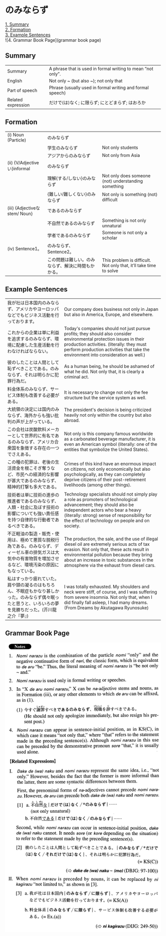 # のみならず

[1. Summary](#summary)<br>
[2. Formation](#formation)<br>
[3. Example Sentences](#example-sentences)<br>
![4. Grammar Book Page](grammar book page)<br>


## Summary

<table><tr>   <td>Summary</td>   <td>A phrase that is used in formal writing to mean “not only”.</td></tr><tr>   <td>English</td>   <td>Not only ~ (but also ~); not only that</td></tr><tr>   <td>Part of speech</td>   <td>Phrase (usually used in formal writing and formal speech)</td></tr><tr>   <td>Related expression</td>   <td>だけで(は)なく; に限らず; にとどまらず; はおろか</td></tr></table>

## Formation

<table class="table"><tbody><tr class="tr head"><td class="td"><span class="numbers">(i)</span> <span class="bold">Noun (Particle)</span> </td><td class="td"><span class="concept">のみならず</span></td><td class="td"></td></tr><tr class="tr"><td class="td"></td><td class="td"><span>学生</span><span class="concept">のみならず</span></td><td class="td"><span>Not only students</span></td></tr><tr class="tr"><td class="td"></td><td class="td"><span>アジアから</span><span class="concept">のみならず</span></td><td class="td"><span>Not only from Asia</span></td></tr><tr class="tr head"><td class="td"><span class="numbers">(ii)</span> <span class="bold">{V/Adjectiveい}informal</span></td><td class="td"><span class="concept">のみならず</span></td><td class="td"></td></tr><tr class="tr"><td class="td"></td><td class="td"><span>理解{する/しない}</span><span class="concept">のみならず</span></td><td class="td"><span>Not only does someone (not) understanding something</span></td></tr><tr class="tr"><td class="td"></td><td class="td"><span>{難しい/難しくない}</span><span class="concept">のみならず</span></td><td class="td"><span>Not only is something (not) difficult</span></td></tr><tr class="tr head"><td class="td"><span class="numbers">(iii)</span> <span class="bold">{Adjectiveなstem/ Noun}</span></td><td class="td"><span>である</span><span class="concept">のみならず</span></td><td class="td"></td></tr><tr class="tr"><td class="td"></td><td class="td"><span>不自然である</span><span class="concept">のみならず</span></td><td class="td"><span>Something is not only unnatural</span></td></tr><tr class="tr"><td class="td"></td><td class="td"><span>学者である</span><span class="concept">のみならず</span></td><td class="td"><span>Someone is not only a scholar</span></td></tr><tr class="tr head"><td class="td"><span class="numbers">(iv)</span> <span class="bold">Sentence1。</span></td><td class="td"><span class="concept">のみならず</span><span>、Sentence2。</span></td><td class="td"></td></tr><tr class="tr"><td class="td"></td><td class="td"><span>この問題は難しい。</span><span class="concept">のみならず</span><span>、解決に時間もかかる。</span></td><td class="td"><span>This problem is difficult. Not only that, it’ll take time to solve</span></td></tr></tbody></table>

## Example Sentences

<table><tr>   <td>我が社は日本国内のみならず、アメリカやヨーロッパなどでもビジネス活動を行っております。</td>   <td>Our company does business not only in Japan but also in America, Europe, and elsewhere.</td></tr><tr>   <td>これからの企業は単に利益を追求するのみならず、環境に配慮した生産活動を行わなければならない。</td>   <td>Today's companies should not just pursue profits; they should also consider environmental protection issues in their production activities. (literally: they must perform production activities that take the environment into consideration as well.)</td></tr><tr>   <td>彼のしたことは人間として恥ずべきことである。のみならず、それは明らかに犯罪行為だ。</td>   <td>As a human being, he should be ashamed of what he did. Not only that, it is clearly a criminal act.</td></tr><tr>   <td>料金体系のみならず、サービス体制も改善する必要がある。</td>   <td>It is necessary to change not only the fee structure but the service system as well.</td></tr><tr>   <td>大統領の決定には国内のみならず、海外からも強い批判の声が上がっている。</td>   <td>The president's decision is being criticized heavily not only within the country but also abroad.</td></tr><tr>   <td>この会社は炭酸飲料メーカーとして世界的に有名であるのみならず、アメリカ合衆国を象徴する存在の一つでさえある。</td>   <td>Not only is this company famous worldwide as a carbonated beverage manufacturer, it is even an American symbol (literally: one of the entities that symbolize the United States).</td></tr><tr>   <td>この種の犯罪は、老後の生活資金を根こそぎ奪うなど、市民への経済的な影響が甚大であるのみならず、精神的打撃も多大である。</td>   <td>Crimes of this kind have an enormous impact on citizens, not only economically but also psychologically, as they can completely deprive citizens of their post-retirement livelihoods (among other things).</td></tr><tr>   <td>技術者は単に技術の進歩の推進者であるのみならず、人類・社会に及ぼす技術の影響についても強い責任感を持つ自律的な行動者であるべきである。</td>   <td>Technology specialists should not simply play a role as promoters of technological advancement; they should also be independent actors who bear a heavy (literally: strong) sense of responsibility for the effect of technology on people and on society.</td></tr><tr>   <td>不正軽油の製造・販売・使用は、極めて悪質な脱税行為である。のみならず、ディーゼル車の排気ガスは大気中の有害物質を増加させるなど、環境汚染の原因にもなっている。</td>   <td>The production, the sale, and the use of illegal diesel oil are extremely serious acts of tax evasion. Not only that, these acts result in environmental pollution because they bring about an increase in toxic substances in the atmosphere via the exhaust from diesel cars.</td></tr><tr>   <td>私はすっかり疲れていた。肩や頸の凝るのはもちろん、不眠症もかなり甚しかった。のみならず偶々眠ったと思うと、いろいろの夢を見勝ちだった。(芥川龍之介『夢』)</td>   <td>I was totally exhausted. My shoulders and neck were stiff, of course, and I was suffering from severe insomnia. Not only that, when I did finally fall asleep, I had many dreams. (From Dreams by Akutagawa Ryunosuke)</td></tr></table>

## Grammar Book Page

![](../img/Advancedのみならず.png)

